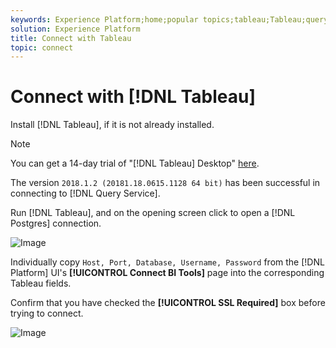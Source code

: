 ```yaml
---
keywords: Experience Platform;home;popular topics;tableau;Tableau;query service;Query service;connect to query service;
solution: Experience Platform
title: Connect with Tableau
topic: connect
---
```


# Connect with [!DNL Tableau]

Install [!DNL Tableau], if it is not already installed.

>[!NOTE]
>
>You can get a 14-day trial of "[!DNL Tableau] Desktop" [here](https://www.tableau.com/products/desktop/download).
>    
> The version `2018.1.2 (20181.18.0615.1128 64 bit)` has been successful in connecting to [!DNL Query Service].

Run [!DNL Tableau], and on the opening screen click to open a [!DNL Postgres] connection.

![Image](../images/clients/tableau/open-connection.png)

Individually copy `Host, Port, Database, Username, Password` from the [!DNL Platform] UI's **[!UICONTROL Connect BI Tools]** page into the corresponding Tableau fields.

Confirm that you have checked the **[!UICONTROL SSL Required]** box before trying to connect.
    
![Image](../images/clients/tableau/ssl-required.png)
